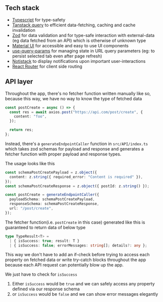 ## Tech stack

- [Typescript](https://www.typescriptlang.org/) for type-safety
- [Tanstack query](https://tanstack.com/query/latest/docs/framework/react/overview) to efficient data-fetching, caching and cache invalidation
- [Zod](https://zod.dev/) for data validation and for type-safe interaction with external-data (eg data fetched from an API) which is otherwise of unknown type
- [Material UI](https://mui.com/) for accessible and easy to use UI components
- [use-query-params](https://www.npmjs.com/package/use-query-params) for managing state in URL query parameters (eg: to persist selected tab even after page refresh)
- [Notistack](https://notistack.com/) to display notifications upon important user-interactions
- [React Router](https://reactrouter.com/en/main) for client side routing

## API layer

Throughout the app, there's no fetcher function written manually like so, because this way, we have no way to know the type of fetched data

```ts
const postCreate = async () => {
  const res = await axios.post("https://api.com/post/create", {
    content: "foo",
  });

  return res;
};
```

Instead, there's a `generateEndpointCaller` function in `src/API/index.ts` which takes zod schemas for payload and response and generates a fetcher function with proper payload and response types.

The usage looks like this

```ts
const schemaPostCreatePayload = z.object({
  content: z.string({ required_error: "Content is required" }),
});
const schemaPostCreateResponse = z.object({ postId: z.string() });

const postCreate = generateEndpointCaller({
  payloadSchema: schemaPostCreatePayload,
  responseSchema: schemaPostCreateResponse,
  url: "/post/create",
});
```

The fetcher function(i.e. `postCreate` in this case) generated like this is guaranteed to return data of below type

```ts
type TypeResult<T> =
  | { isSuccess: true; result: T }
  | { isSuccess: false; errorMessages: string[]; details?: any };
```

This way we don't have to add an if-check before trying to access each property on fetched data or write try-catch blocks throughout the app because each API request can potentially blow up the app.

We just have to check for `isSuccess`

1. Either `isSuccess` would be `true` and we can safely access any property defined via our response schema
2. or `isSuccess` would be `false` and we can show error messages elegantly
